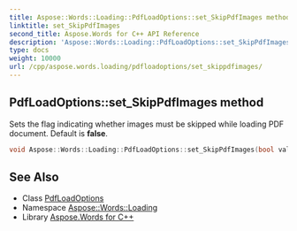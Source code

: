 ```yaml
---
title: Aspose::Words::Loading::PdfLoadOptions::set_SkipPdfImages method
linktitle: set_SkipPdfImages
second_title: Aspose.Words for C++ API Reference
description: 'Aspose::Words::Loading::PdfLoadOptions::set_SkipPdfImages method. Sets the flag indicating whether images must be skipped while loading PDF document. Default is false in C++.'
type: docs
weight: 10000
url: /cpp/aspose.words.loading/pdfloadoptions/set_skippdfimages/
---
```

## PdfLoadOptions::set_SkipPdfImages method


Sets the flag indicating whether images must be skipped while loading PDF document. Default is **false**.

```cpp
void Aspose::Words::Loading::PdfLoadOptions::set_SkipPdfImages(bool value)
```

## See Also

* Class [PdfLoadOptions](../)
* Namespace [Aspose::Words::Loading](../../)
* Library [Aspose.Words for C++](../../../)
